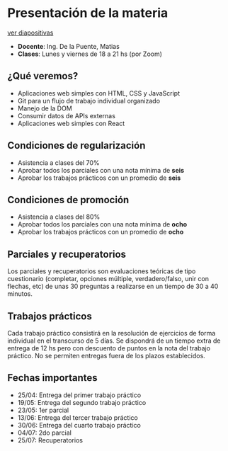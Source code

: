 # Presentación de la materia

<a href="diapositivas/0-presentacion-materia.html">ver diapositivas</a>

- **Docente**: Ing. De la Puente, Matias
- **Clases**: Lunes y viernes de 18 a 21 hs (por Zoom)

## ¿Qué veremos?

- Aplicaciones web simples con HTML, CSS y JavaScript
- Git para un flujo de trabajo individual organizado
- Manejo de la DOM
- Consumir datos de APIs externas
- Aplicaciones web simples con React

## Condiciones de regularización

- Asistencia a clases del 70%
- Aprobar todos los parciales con una nota mínima de **seis**
- Aprobar los trabajos prácticos con un promedio de **seis**

## Condiciones de promoción

- Asistencia a clases del 80%
- Aprobar todos los parciales con una nota mínima de **ocho**
- Aprobar los trabajos prácticos con un promedio de **ocho**

## Parciales y recuperatorios

Los parciales y recuperatorios son evaluaciones teóricas de tipo cuestionario
(completar, opciones múltiple, verdadero/falso, unir con flechas, etc) de unas
30 preguntas a realizarse en un tiempo de 30 a 40 minutos.

## Trabajos prácticos

Cada trabajo práctico consistirá en la resolución de ejercicios de forma
individual en el transcurso de 5 días. Se dispondrá de un tiempo extra de
entrega de 12 hs pero con descuento de puntos en la nota del trabajo práctico.
No se permiten entregas fuera de los plazos establecidos.

## Fechas importantes

- 25/04: Entrega del primer trabajo práctico
- 19/05: Entrega del segundo trabajo práctico
- 23/05: 1er parcial
- 13/06: Entrega del tercer trabajo práctico
- 30/06: Entrega del cuarto trabajo práctico
- 04/07: 2do parcial
- 25/07: Recuperatorios
